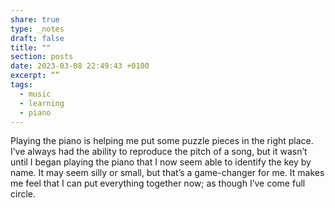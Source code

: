 ```yaml
---
share: true
type: _notes
draft: false
title: ""
section: posts
date: 2023-03-08 22:49:43 +0100
excerpt: “”
tags:
  - music
  - learning
  - piano
---
```


Playing the piano is helping me put some puzzle pieces in the right place. I’ve always had the ability to reproduce the  pitch of a song, but it wasn’t until I began playing the piano that I now seem able to identify the key by name. It may seem silly or small, but that’s a game-changer for me. It makes me feel that I can put everything together now; as though I’ve come full circle. 